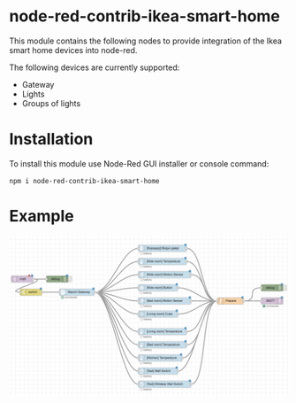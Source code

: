 # node-red-contrib-ikea-smart-home

This module contains the following nodes to provide integration of the Ikea smart home devices into node-red.

The following devices are currently supported:

* Gateway
* Lights
* Groups of lights

# Installation
To install this module use Node-Red GUI installer or console command:

```
npm i node-red-contrib-ikea-smart-home
```

# Example


![Example](example.png)